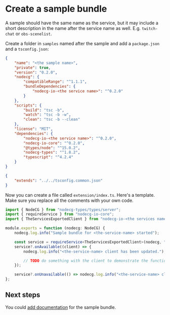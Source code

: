 # Create a sample bundle

A sample should have the same name as the service, but it may include a short description in the name after the service name as well.
E.g. `twitch-chat` or `obs-scenelist`.

Create a folder in `samples` named after the sample and add a `package.json` and a `tsconfig.json`:

```json
{
    "name": "<the sample name>",
    "private": true,
    "version": "0.2.0",
    "nodecg": {
        "compatibleRange": "^1.1.1",
        "bundleDependencies": {
            "nodecg-io-<the service name>": "^0.2.0"
        }
    },
    "scripts": {
        "build": "tsc -b",
        "watch": "tsc -b -w",
        "clean": "tsc -b --clean"
    },
    "license": "MIT",
    "dependencies": {
        "nodecg-io-<the service name>": "^0.2.0",
        "nodecg-io-core": "^0.2.0",
        "@types/node": "^15.0.2",
        "nodecg-types": "^1.8.2",
        "typescript": "^4.2.4"
    }
}
```

```json
{
    "extends": "../../tsconfig.common.json"
}
```

Now you can create a file called `extension/index.ts`. Here's a template. Make sure you replace all the comments with your own code.

```typescript
import { NodeCG } from "nodecg-types/types/server";
import { requireService } from "nodecg-io-core";
import { TheServicesExportedClient } from "nodecg-io-<the services name>";

module.exports = function (nodecg: NodeCG) {
    nodecg.log.info("Sample bundle for <the-service-name> started");

    const service = requireService<TheServicesExportedClient>(nodecg, "<the-service-name>");
    service?.onAvailable((client) => {
        nodecg.log.info("<the-service-name> client has been updated.");

        // TODO do something with the client to demonstrate the functionality.
    });

    service?.onUnavailable(() => nodecg.log.info("<the-service-name> client has been unset."));
};
```

## Next steps

You could [add documentation](create_sample.md) for the sample bundle.
